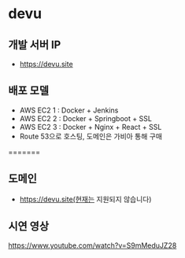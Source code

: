 # devu
## 개발 서버 IP
- https://devu.site
## 배포 모델
- AWS EC2 1 : Docker + Jenkins
- AWS EC2 2 : Docker + Springboot + SSL
- AWS EC2 3 : Docker + Nginx + React + SSL
- Route 53으로 호스팅, 도메인은 가비아 통해 구매

=======
## 도메인
- https://devu.site(현재는 지원되지 않습니다)

## 시연 영상
https://www.youtube.com/watch?v=S9mMeduJZ28
